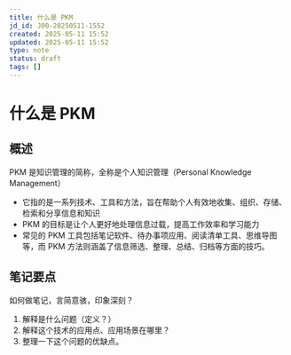 ```yaml
---
title: 什么是 PKM
jd_id: J00-20250511-1552
created: 2025-05-11 15:52
updated: 2025-05-11 15:52
type: note
status: draft
tags: []
---
```


# 什么是 PKM

## 概述

PKM 是知识管理的简称，全称是个人知识管理（Personal Knowledge Management）

- 它指的是一系列技术、工具和方法，旨在帮助个人有效地收集、组织、存储、检索和分享信息和知识
- PKM 的目标是让个人更好地处理信息过载，提高工作效率和学习能力
- 常见的 PKM 工具包括笔记软件、待办事项应用、阅读清单工具、思维导图等，而 PKM 方法则涵盖了信息筛选、整理、总结、归档等方面的技巧。

## 笔记要点
如何做笔记，言简意骇，印象深刻？

1. 解释是什么问题（定义？）
2. 解释这个技术的应用点、应用场景在哪里？
3. 整理一下这个问题的优缺点。